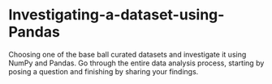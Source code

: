 # Investigating-a-dataset-using-Pandas

Choosing one of the base ball curated datasets and investigate it using NumPy and Pandas. Go through the entire data analysis process, starting by posing a question and finishing by sharing your findings.
